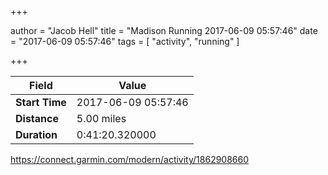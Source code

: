 +++

author = "Jacob Hell"
title = "Madison Running 2017-06-09 05:57:46"
date = "2017-06-09 05:57:46"
tags = [
    "activity", "running"
]

+++

<!--more-->

|Field  |Value  |
|--- | --- |
|**Start Time**|2017-06-09 05:57:46|
|**Distance**|5.00 miles|
|**Duration**|0:41:20.320000|

https://connect.garmin.com/modern/activity/1862908660